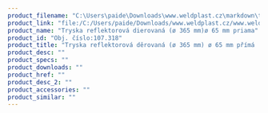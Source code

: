 ```yaml
---
product_filename: "C:\Users\paide\Downloads\www.weldplast.cz\markdown\tryska-reflektorova-derovana-o-365-mm-o-65-mm-prima.md"
product_link: "file:/C:/Users/paide/Downloads/www.weldplast.cz/www.weldplast.cz/sk/tryska-reflektorova-derovana-o-365-mm-o-65-mm-prima"
product_name: "Tryska reflektorová dierovaná (ø 365 mm)ø 65 mm priama"
product_id: "Obj. číslo:107.318"
product_title: "Tryska reflektorová děrovaná (ø 365 mm) ø 65 mm přímá | Weldplast"
product_desc: ""
product_specs: ""
product_downloads: ""
product_href: ""
product_desc_2: ""
product_accessories: ""
product_similar: ""
---
```

